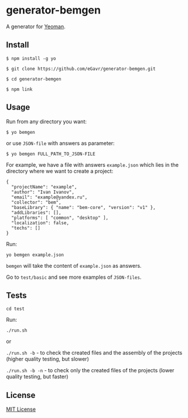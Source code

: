 # generator-bemgen

A generator for [Yeoman](http://yeoman.io).

## Install

```
$ npm install -g yo

$ git clone https://github.com/eGavr/generator-bemgen.git

$ cd generator-bemgen

$ npm link
```

## Usage

Run from any directory you want:

```
$ yo bemgen
```

or use ```JSON-file``` with answers as parameter:

```
$ yo bemgen FULL_PATH_TO_JSON-FILE
```

For example, we have a file with answers ```example.json``` which lies in the directory where we want to create a project:

```
{
  "projectName": "example",
  "author": "Ivan Ivanov",
  "email": "example@yandex.ru",
  "collector": "bem",
  "baseLibrary": { "name": "bem-core", "version": "v1" },
  "addLibraries": [],
  "platforms": [ "common", "desktop" ],
  "localization": false,
  "techs": []
}
```

Run:

```
yo bemgen example.json
```

```bemgen``` will take the content of ```example.json``` as answers.

Go to ```test/basic``` and see more examples of ```JSON-files```.

## Tests

```
cd test
```

Run:

```./run.sh```

or

```./run.sh -b``` - to check the created files and the assembly of the projects (higher quality testing, but slower)

```./run.sh -b -n``` - to check only the created files of the projects (lower quality testing, but faster)

## License

[MIT License](http://en.wikipedia.org/wiki/MIT_License)
